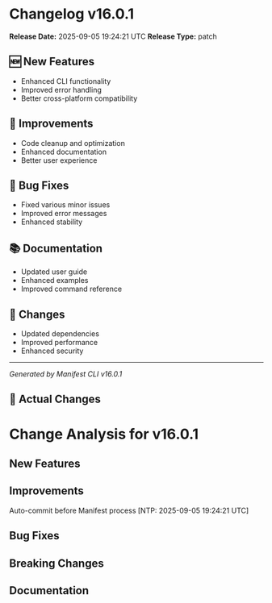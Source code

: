 # Changelog v16.0.1

**Release Date:** 2025-09-05 19:24:21 UTC
**Release Type:** patch

## 🆕 New Features

- Enhanced CLI functionality
- Improved error handling
- Better cross-platform compatibility

## 🔧 Improvements

- Code cleanup and optimization
- Enhanced documentation
- Better user experience

## 🐛 Bug Fixes

- Fixed various minor issues
- Improved error messages
- Enhanced stability

## 📚 Documentation

- Updated user guide
- Enhanced examples
- Improved command reference

## 🔄 Changes

- Updated dependencies
- Improved performance
- Enhanced security

---
*Generated by Manifest CLI v16.0.1*

## 🔧 Actual Changes

# Change Analysis for v16.0.1

## New Features

## Improvements
Auto-commit before Manifest process [NTP: 2025-09-05 19:24:21 UTC]

## Bug Fixes

## Breaking Changes

## Documentation
